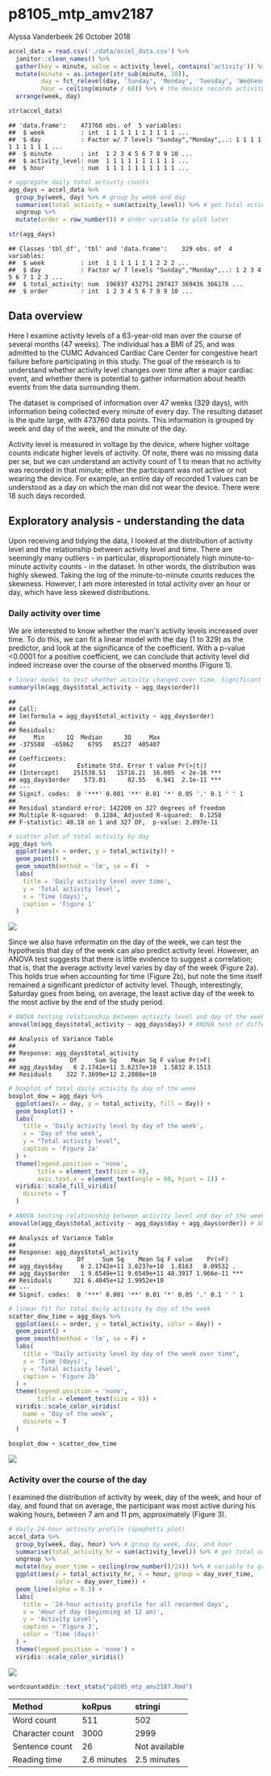 p8105\_mtp\_amv2187
================
Alyssa Vanderbeek
26 October 2018

``` r
accel_data = read.csv('./data/accel_data.csv') %>%
  janitor::clean_names() %>%
  gather(key = minute, value = activity_level, contains('activity')) %>%
  mutate(minute = as.integer(str_sub(minute, 10)),
         day = fct_relevel(day, 'Sunday', 'Monday', 'Tuesday', 'Wednesday', 'Thursday', 'Friday', 'Saturday'),
         hour = ceiling(minute / 60)) %>% # the device records activity units for every minute of the day, so we can break this up into hours of the day, starting at midnight
  arrange(week, day)

str(accel_data)
```

    ## 'data.frame':    473760 obs. of  5 variables:
    ##  $ week          : int  1 1 1 1 1 1 1 1 1 1 ...
    ##  $ day           : Factor w/ 7 levels "Sunday","Monday",..: 1 1 1 1 1 1 1 1 1 1 ...
    ##  $ minute        : int  1 2 3 4 5 6 7 8 9 10 ...
    ##  $ activity_level: num  1 1 1 1 1 1 1 1 1 1 ...
    ##  $ hour          : num  1 1 1 1 1 1 1 1 1 1 ...

``` r
# aggregate daily total activity counts
agg_days = accel_data %>%
  group_by(week, day) %>% # group by week and day
  summarise(total_activity = sum(activity_level)) %>% # get total activity for each day
  ungroup %>%
  mutate(order = row_number()) # order variable to plot later

str(agg_days)
```

    ## Classes 'tbl_df', 'tbl' and 'data.frame':    329 obs. of  4 variables:
    ##  $ week          : int  1 1 1 1 1 1 1 2 2 2 ...
    ##  $ day           : Factor w/ 7 levels "Sunday","Monday",..: 1 2 3 4 5 6 7 1 2 3 ...
    ##  $ total_activity: num  196937 432751 297427 369436 366178 ...
    ##  $ order         : int  1 2 3 4 5 6 7 8 9 10 ...

Data overview
-------------

Here I examine activity levels of a 63-year-old man over the course of several months (47 weeks). The individual has a BMI of 25, and was admitted to the CUMC Advanced Cardiac Care Center for congestive heart failure before participating in this study. The goal of the research is to understand whether activity level changes over time after a major cardiac event, and whether there is potential to gather information about health events from the data surrounding them.

The dataset is comprised of information over 47 weeks (329 days), with information being collected every minute of every day. The resulting dataset is the quite large, with 473760 data points. This information is grouped by week and day of the week, and the minute of the day.

Activity level is measured in voltage by the device, where higher voltage counts indicate higher levels of activity. Of note, there was no missing data per se, but we can understand an activity count of 1 to mean that no activity was recorded in that minute; either the participant was not active or not wearing the device. For example, an entire day of recorded 1 values can be understood as a day on which the man did not wear the device. There were 18 such days recorded.

Exploratory analysis - understanding the data
---------------------------------------------

Upon receiving and tidying the data, I looked at the distribution of activity level and the relationship between activity level and time. There are seemingly many outliers - in particular, disproportionately high minute-to-minute activity counts - in the dataset. In other words, the distribution was highly skewed. Taking the log of the minute-to-minute counts reduces the skewness. However, I am more interested in total activity over an hour or day, which have less skewed distributions.

### Daily activity over time

We are interested to know whether the man's activity levels increased over time. To do this, we can fit a linear model with the day (1 to 329) as the predictor, and look at the significance of the coefficient. With a p-value &lt;0.0001 for a positive coefficient, we can conclude that activity level did indeed increase over the course of the observed months (Figure 1).

``` r
# linear model to test whether activity changed over time. Significant positive slope says activity increased; significant negative intercept says acitvity decreased. Lack of significance fails to reject the null hypothesis that day over the course of the months of wear does not predict activity level.
summary(lm(agg_days$total_activity ~ agg_days$order))
```

    ## 
    ## Call:
    ## lm(formula = agg_days$total_activity ~ agg_days$order)
    ## 
    ## Residuals:
    ##     Min      1Q  Median      3Q     Max 
    ## -375588  -65862    6795   85227  405407 
    ## 
    ## Coefficients:
    ##                 Estimate Std. Error t value Pr(>|t|)    
    ## (Intercept)    251538.51   15716.21  16.005  < 2e-16 ***
    ## agg_days$order    573.01      82.55   6.941  2.1e-11 ***
    ## ---
    ## Signif. codes:  0 '***' 0.001 '**' 0.01 '*' 0.05 '.' 0.1 ' ' 1
    ## 
    ## Residual standard error: 142200 on 327 degrees of freedom
    ## Multiple R-squared:  0.1284, Adjusted R-squared:  0.1258 
    ## F-statistic: 48.18 on 1 and 327 DF,  p-value: 2.097e-11

``` r
# scatter plot of total activity by day
agg_days %>%
  ggplot(aes(x = order, y = total_activity)) +
  geom_point() + 
  geom_smooth(method = 'lm', se = F)  +
  labs(
    title = 'Daily activity level over time',
    y = 'Total activity level',
    x = 'Time (days)',
    caption = 'Figure 1'
  )
```

![](p8105_mtp_amv2187_files/figure-markdown_github/unnamed-chunk-2-1.png)

Since we also have informatin on the day of the week, we can test the hypothesis that day of the week can also predict activity level. However, an ANOVA test suggests that there is little evidence to suggest a correlation; that is, that the average activity level varies by day of the week (Figure 2a). This holds true when accounting for time (Figure 2b), but note the time itself remained a significant predictor of activity level. Though, interestingly, Saturday goes from being, on average, the least active day of the week to the most active by the end of the study period.

``` r
# ANOVA testing relationship between activity level and day of the week
anova(lm(agg_days$total_activity ~ agg_days$day)) # ANOVA test of difference between means
```

    ## Analysis of Variance Table
    ## 
    ## Response: agg_days$total_activity
    ##               Df     Sum Sq    Mean Sq F value Pr(>F)
    ## agg_days$day   6 2.1742e+11 3.6237e+10  1.5832 0.1513
    ## Residuals    322 7.3699e+12 2.2888e+10

``` r
# boxplot of total daily activity by day of the week
boxplot_dow = agg_days %>%
  ggplot(aes(x = day, y = total_activity, fill = day)) +
  geom_boxplot() +
  labs(
    title = 'Daily activity level by day of the week',
    x = 'Day of the week',
    y = "Total activity level",
    caption = 'Figure 2a'
  ) + 
  theme(legend.position = 'none',
        title = element_text(size = 8),
        axis.text.x = element_text(angle = 60, hjust = 1)) +
  viridis::scale_fill_viridis(
    discrete = T
  )

# ANOVA testing relationship between activity level and day of the week over time
anova(lm(agg_days$total_activity ~ agg_days$day + agg_days$order)) # ANOVA test of difference between means
```

    ## Analysis of Variance Table
    ## 
    ## Response: agg_days$total_activity
    ##                 Df     Sum Sq    Mean Sq F value    Pr(>F)    
    ## agg_days$day     6 2.1742e+11 3.6237e+10  1.8163   0.09532 .  
    ## agg_days$order   1 9.6549e+11 9.6549e+11 48.3917 1.966e-11 ***
    ## Residuals      321 6.4045e+12 1.9952e+10                      
    ## ---
    ## Signif. codes:  0 '***' 0.001 '**' 0.01 '*' 0.05 '.' 0.1 ' ' 1

``` r
# linear fit for total daily activity by day of the week
scatter_dow_time = agg_days %>%
  ggplot(aes(x = order, y = total_activity, color = day)) +
  geom_point() +
  geom_smooth(method = 'lm', se = F) +
  labs(
    title = "Daily activity level by day of the week over time",
    x = 'Time (days)',
    y = 'Total activity level',
    caption = 'Figure 2b'
  ) +
  theme(legend.position = 'none',
        title = element_text(size = 8)) + 
  viridis::scale_color_viridis(
    name = 'Day of the week',
    discrete = T
  )

boxplot_dow + scatter_dow_time
```

![](p8105_mtp_amv2187_files/figure-markdown_github/unnamed-chunk-3-1.png)

### Activity over the course of the day

I examined the distribution of activity by week, day of the week, and hour of day, and found that on average, the participant was most active during his waking hours, between 7 am and 11 pm, approximately (Figure 3).

``` r
# daily 24-hour activity profile (spaghetti plot)
accel_data %>%
  group_by(week, day, hour) %>% # group by week, day, and hour
  summarise(total_activity_hr = sum(activity_level)) %>% # get total activity for each hour of every day
  ungroup %>%
  mutate(day_over_time = ceiling(row_number()/24)) %>% # variable to group by day 1:329
  ggplot(aes(y = total_activity_hr, x = hour, group = day_over_time, 
             color = day_over_time)) +
  geom_line(alpha = 0.3) +
  labs(
    title = '24-hour activity profile for all recorded days',
    x = 'Hour of day (beginning at 12 am)',
    y = 'Activity Level',
    caption = 'Figure 3',
    color = 'Time (days)'
  ) + 
  theme(legend.position = 'none') +
  viridis::scale_color_viridis()
```

![](p8105_mtp_amv2187_files/figure-markdown_github/unnamed-chunk-4-1.png)

``` r
wordcountaddin::text_stats("p8105_mtp_amv2187.Rmd")
```

| Method          | koRpus      | stringi       |
|:----------------|:------------|:--------------|
| Word count      | 511         | 502           |
| Character count | 3000        | 2999          |
| Sentence count  | 26          | Not available |
| Reading time    | 2.6 minutes | 2.5 minutes   |
